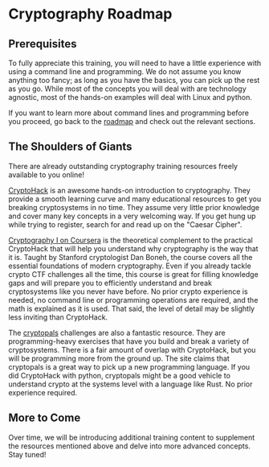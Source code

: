 # Cryptography Roadmap #

## Prerequisites ##

To fully appreciate this training, you will need to have a little experience with using a command line and programming. We do not assume you know anything too fancy; as long as you have the basics, you can pick up the rest as you go. While most of the concepts you will deal with are technology agnostic, most of the hands-on examples will deal with Linux and python. 

If you want to learn more about command lines and programming before you proceed, go back to the [roadmap](https://github.com/Forged-by-the-C/roadmap) and check out the relevant sections.


## The Shoulders of Giants ##

There are already outstanding cryptography training resources freely available to you online!

[CryptoHack](https://cryptohack.org/) is an awesome hands-on introduction to cryptography. They provide a smooth learning curve and many educational resources to get you breaking cryptosystems in no time. They assume very little prior knowledge and cover many key concepts in a very welcoming way. If you get hung up while trying to register, search for and read up on the "Caesar Cipher".

[Cryptography I on Coursera](https://www.coursera.org/learn/crypto) is the theoretical complement to the practical CryptoHack that will help you understand why cryptography is the way that it is. Taught by Stanford cryptologist Dan Boneh, the course covers all the essential foundations of modern cryptography. Even if you already tackle crypto CTF challenges all the time, this course is great for filling knowledge gaps and will prepare you to efficiently understand and break cryptosystems like you never have before. No prior crypto experience is needed, no command line or programming operations are required, and the math is explained as it is used. That said, the level of detail may be slightly less inviting than CryptoHack.

The [cryptopals](https://cryptopals.com/) challenges are also a fantastic resource. They are programming-heavy exercises that have you build and break a variety of cryptosystems. There is a fair amount of overlap with CryptoHack, but you will be programming more from the ground up. The site claims that cryptopals is a great way to pick up a new programming language. If you did CryptoHack with python, cryptopals might be a good vehicle to understand crypto at the systems level with a language like Rust. No prior experience required.


## More to Come ##

Over time, we will be introducing additional training content to supplement the resources mentioned above and delve into more advanced concepts. Stay tuned!
